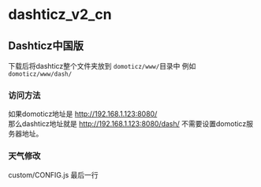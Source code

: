 # dashticz_v2_cn
## Dashticz中国版
下载后将dashticz整个文件夹放到 `domoticz/www/`目录中 
例如 `domoticz/www/dash/`
### 访问方法
如果domoticz地址是 http://192.168.1.123:8080/  
那么dashticz地址就是 http://192.168.1.123:8080/dash/ 
不需要设置domoticz服务器地址。 
### 天气修改
custom/CONFIG.js 最后一行 
